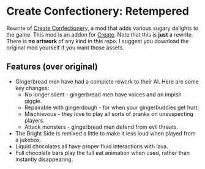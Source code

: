 # Create Confectionery: Retempered
Rewrite of [Create Confectionery](https://www.curseforge.com/minecraft/mc-mods/create-confectionery), a mod that adds various sugary delights to the game. This mod is an addon for [Create](https://github.com/Creators-of-Create/Create).
Note that this is **just** a rewrite. There is **no artwork** of any kind in this repo. I suggest you download the original mod yourself if you want those assets.

## Features (over original)
- Gingerbread men have had a complete rework to their AI. Here are some key changes:
  - No longer silent - gingerbread men have voices and an impish giggle.
  - Repairable with gingerdough - for when your gingerbuddies get hurt.
  - Mischievous - they love to play all sorts of pranks on unsuspecting players.
  - Attack monsters - gingerbread men defend from evil threats.
- The Bright Side is remixed a little to make it less loud when played from a jukebox.
- Liquid chocolates all have proper fluid interactions with lava.
- Full chocolate bars play the full eat animation when used, rather than instantly disappearing.
